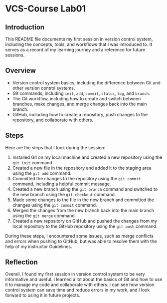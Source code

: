 # VCS-Course Lab01

## Introduction
This README file documents my first session in version control system, including the concepts, tools, and workflows that I was introduced to. It serves as a record of my learning journey and a reference for future sessions.

## Overview
- Version control system basics, including the difference between Git and other version control systems.
- Git commands, including `init`, `add`, `commit`, `status`, `log`, and `branch`.
- The Git workflow, including how to create and switch between branches, make changes, and merge changes back into the main branch.
- GitHub, including how to create a repository, push changes to the repository, and collaborate with others.

## Steps
Here are the steps that I took during the session:

1. Installed Git on my local machine and created a new repository using the `git init` command.
2. Created a new file in the repository and added it to the staging area using the `git add` command.
3. Committed the changes to the repository using the `git commit` command, including a helpful commit message.
4. Created a new branch using the `git branch` command and switched to the new branch using the `git checkout` command.
5. Made some changes to the file in the new branch and committed the changes using the `git commit` command.
6. Merged the changes from the new branch back into the main branch using the `git merge` command.
7. Created a new repository on GitHub and pushed the changes from my local repository to the GitHub repository using the `git push` command.

During these steps, I encountered some issues, such as merge conflicts and errors when pushing to GitHub, but was able to resolve them with the help of my instructor Guidelines.

## Reflection
Overall, I found my first session in version control system to be very informative and useful. I learned a lot about the basics of Git and how to use it to manage my code and collaborate with others. I can see how version control system can save time and reduce errors in my work, and I look forward to using it in future projects.


